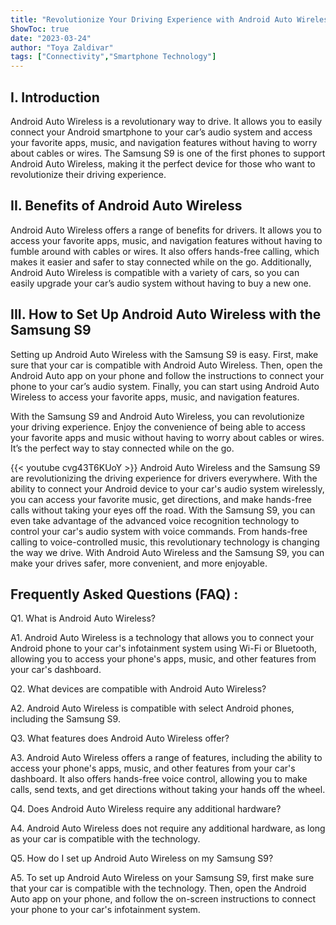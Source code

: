 ```yaml
---
title: "Revolutionize Your Driving Experience with Android Auto Wireless and the Samsung S9!"
ShowToc: true 
date: "2023-03-24"
author: "Toya Zaldivar" 
tags: ["Connectivity","Smartphone Technology"]
---
```

## I. Introduction

Android Auto Wireless is a revolutionary way to drive. It allows you to easily connect your Android smartphone to your car’s audio system and access your favorite apps, music, and navigation features without having to worry about cables or wires. The Samsung S9 is one of the first phones to support Android Auto Wireless, making it the perfect device for those who want to revolutionize their driving experience. 

## II. Benefits of Android Auto Wireless

Android Auto Wireless offers a range of benefits for drivers. It allows you to access your favorite apps, music, and navigation features without having to fumble around with cables or wires. It also offers hands-free calling, which makes it easier and safer to stay connected while on the go. Additionally, Android Auto Wireless is compatible with a variety of cars, so you can easily upgrade your car’s audio system without having to buy a new one. 

## III. How to Set Up Android Auto Wireless with the Samsung S9

Setting up Android Auto Wireless with the Samsung S9 is easy. First, make sure that your car is compatible with Android Auto Wireless. Then, open the Android Auto app on your phone and follow the instructions to connect your phone to your car’s audio system. Finally, you can start using Android Auto Wireless to access your favorite apps, music, and navigation features. 

With the Samsung S9 and Android Auto Wireless, you can revolutionize your driving experience. Enjoy the convenience of being able to access your favorite apps and music without having to worry about cables or wires. It’s the perfect way to stay connected while on the go.

{{< youtube cvg43T6KUoY >}} 
Android Auto Wireless and the Samsung S9 are revolutionizing the driving experience for drivers everywhere. With the ability to connect your Android device to your car's audio system wirelessly, you can access your favorite music, get directions, and make hands-free calls without taking your eyes off the road. With the Samsung S9, you can even take advantage of the advanced voice recognition technology to control your car's audio system with voice commands. From hands-free calling to voice-controlled music, this revolutionary technology is changing the way we drive. With Android Auto Wireless and the Samsung S9, you can make your drives safer, more convenient, and more enjoyable.

## Frequently Asked Questions (FAQ) :
Q1. What is Android Auto Wireless?

A1. Android Auto Wireless is a technology that allows you to connect your Android phone to your car's infotainment system using Wi-Fi or Bluetooth, allowing you to access your phone's apps, music, and other features from your car's dashboard.

Q2. What devices are compatible with Android Auto Wireless?

A2. Android Auto Wireless is compatible with select Android phones, including the Samsung S9.

Q3. What features does Android Auto Wireless offer?

A3. Android Auto Wireless offers a range of features, including the ability to access your phone's apps, music, and other features from your car's dashboard. It also offers hands-free voice control, allowing you to make calls, send texts, and get directions without taking your hands off the wheel.

Q4. Does Android Auto Wireless require any additional hardware?

A4. Android Auto Wireless does not require any additional hardware, as long as your car is compatible with the technology.

Q5. How do I set up Android Auto Wireless on my Samsung S9?

A5. To set up Android Auto Wireless on your Samsung S9, first make sure that your car is compatible with the technology. Then, open the Android Auto app on your phone, and follow the on-screen instructions to connect your phone to your car's infotainment system.



